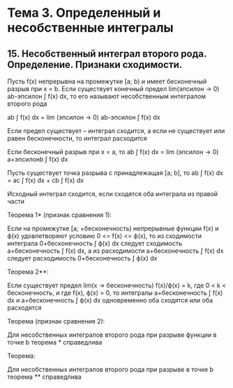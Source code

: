 # Тема 3. Определенный и несобственные интегралы

## 15. Несобственный интеграл второго рода. Определение. Признаки сходимости.

Пусть f(x) непрерывна на промежутке [a; b) и имеет бесконечный разрыв при x = b. Если существует конечный предел lim(эпсилон -> 0) ab-эпсилон ∫ f(x) dx, то его называют несобственным интегралом второго рода

 ab ∫ f(x) dx = lim (эпсилон -> 0) ab-эпсилон ∫ f(x) dx

Если предел существует – интеграл сходится, а если не существует или равен бесконечности, то интеграл расходится

Если бесконечный разрыв при х = а, то ab ∫ f(x) dx = lim (эпсилон -> 0) a+эпсилонb ∫ f(x) dx

Пусть существует точка разрыва с принадлежащая [a; b], то ab ∫ f(x) dx = aс ∫ f(x) dx + сb ∫ f(x) dx

Исходный интеграл сходится, если сходятся оба интеграла из правой части

Теорема 1* (признак сравнения 1):

Если на промежутке [a; +бесконечность) непрерывные функции f(x) и ф(х) удовлетворяют условию 0 <= f(x) <= ф(х), то из сходимости интеграла 0+бесконечность ∫ ф(x) dx следует сходимость a+бесконечность ∫ f(x) dx, а из расходимости a+бесконечность ∫ f(x) dx следует расходимость 0+бесконечность ∫ ф(x) dx

Теорема 2**:

Если существует предел lim(x -> бесконечность) f(x)/ф(х) = k, где 0 < k < бесконечность, и где f(x), ф(х) > 0, то интегралы a+бесконечность ∫ f(x) dx и a+бесконечность ∫ ф(x) dx одновременно оба сходятся или оба расходятся

Теорема (признак сравнения 2):

Для несобственных интегралов второго рода при разрыве функции в точке b теорема * справедлива

Теорема:

Для несобственных интегралов второго рода при разрыве в точке b теорема ** справедлива
